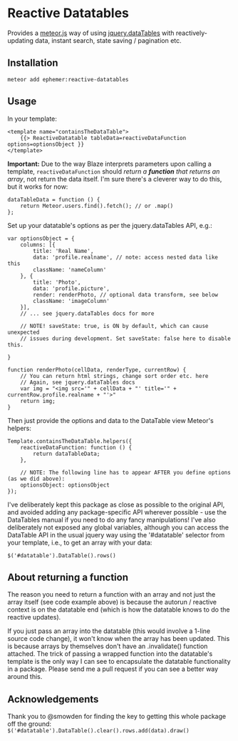 # Reactive Datatables

Provides a [meteor.js](http://www.meteor.com) way of using [jquery.dataTables](http://datatables.net/) with reactively-updating data, instant search, state saving / pagination etc.


## Installation

`meteor add ephemer:reactive-datatables`

## Usage

In your template:

    <template name="containsTheDataTable">
        {{> ReactiveDatatable tableData=reactiveDataFunction options=optionsObject }}
    </template>

**Important:** Due to the way Blaze interprets parameters upon calling a template, `reactiveDataFunction` should *return a __function__ that returns an array*, not return the data itself. I'm sure there's a cleverer way to do this, but it works for now:

    dataTableData = function () {
        return Meteor.users.find().fetch(); // or .map()
    };

Set up your datatable's options as per the jquery.dataTables API, e.g.:

    var optionsObject = {
        columns: [{
            title: 'Real Name',
            data: 'profile.realname', // note: access nested data like this
            className: 'nameColumn'
        }, {
            title: 'Photo',
            data: 'profile.picture',
            render: renderPhoto, // optional data transform, see below
            className: 'imageColumn'
        }],
        // ... see jquery.dataTables docs for more

        // NOTE! saveState: true, is ON by default, which can cause unexpected
        // issues during development. Set saveState: false here to disable this.

    }
    
    function renderPhoto(cellData, renderType, currentRow) {
        // You can return html strings, change sort order etc. here
        // Again, see jquery.dataTables docs
        var img = "<img src='" + cellData + "' title='" + currentRow.profile.realname + "'>"
        return img;
    }

Then just provide the options and data to the DataTable view Meteor's helpers:

    Template.containsTheDataTable.helpers({
        reactiveDataFunction: function () {
            return dataTableData;
        },
        
        // NOTE: The following line has to appear AFTER you define options (as we did above):
        optionsObject: optionsObject
    });

I've deliberately kept this package as close as possible to the original API, and avoided adding any package-specific API wherever possible - use the DataTables manual if you need to do any fancy manipulations! I've also deliberately not exposed any global variables, although you can access the DataTable API in the usual jquery way using the '#datatable' selector from your template, i.e., to get an array with your data:

`$('#datatable').DataTable().rows()`



## About returning a function

The reason you need to return a function with an array and not just the array itself (see code example above) is because the autorun / reactive context is on the datatable end (which is how the datatable knows to do the reactive updates).

If you just pass an array into the datatable (this would involve a 1-line source code change), it won't know when the array has been updated. This is because arrays by themselves don't have an .invalidate() function attached. The trick of passing a wrapped function into the datatable's template is the only way I can see to encapsulate the datatable functionality in a package. Please send me a pull request if you can see a better way around this.


## Acknowledgements

Thank you to @smowden for finding the key to getting this whole package off the ground: `$('#datatable').DataTable().clear().rows.add(data).draw()`
